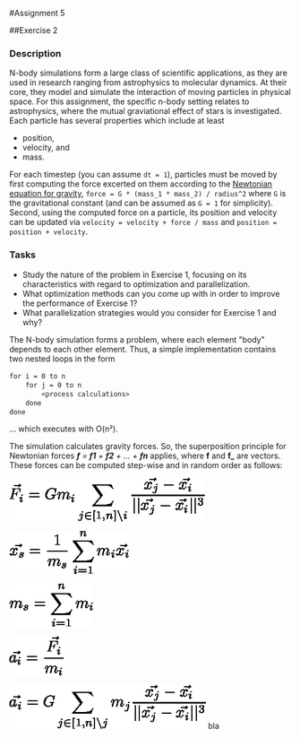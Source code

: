 #Assignment 5

##Exercise 2

### Description

N-body simulations form a large class of scientific applications, as they are used in research ranging from astrophysics to molecular dynamics. At their core, they model and simulate the interaction of moving particles in physical space. For this assignment, the specific n-body setting relates to astrophysics, where the mutual graviational effect of stars is investigated. Each particle has several properties which include at least
- position,
- velocity, and
- mass.

For each timestep (you can assume `dt = 1`), particles must be moved by first computing the force excerted on them according to the [Newtonian equation for gravity](https://en.wikipedia.org/wiki/Newton%27s_law_of_universal_gravitation), `force = G * (mass_1 * mass_2) / radius^2` where `G` is the gravitational constant (and can be assumed as `G = 1` for simplicity). Second, using the computed force on a particle, its position and velocity can be updated via `velocity = velocity + force / mass` and `position = position + velocity`.

### Tasks
- Study the nature of the problem in Exercise 1, focusing on its characteristics with regard to optimization and parallelization.
- What optimization methods can you come up with in order to improve the performance of Exercise 1?
- What parallelization strategies would you consider for Exercise 1 and why?

The N-body simulation forms a problem, where each element "body" depends to each other element. Thus, a simple implementation contains two nested loops in the form

```
for i = 0 to n
    for j = 0 to n
        <process calculations>
    done
done
```
... which executes with O(n²).

The simulation calculates gravity forces. So, the superposition principle for Newtonian forces _**f** = **f1** + **f2** + ... + **fn**_ applies, where **f** and **f_** are vectors. These forces can be computed step-wise and in random order as follows:

![equation 1](./equations/equation1.png)

![equation 2](./equations/equation2.png)

![equation 3](./equations/equation3.png)

![equation 4](./equations/equation4.png)

![equation 5](./equations/equation5.png)
bla

